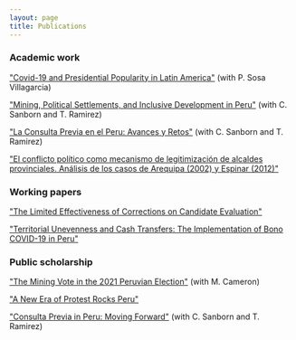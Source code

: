 ```yaml
---
layout: page
title: Publications
---
```


### Academic work

["Covid-19 and Presidential Popularity in Latin America"](https://revistas.usal.es/index.php/1852-9003/article/view/23664) (with P. Sosa Villagarcia)

["Mining, Political Settlements, and Inclusive Development in Peru"](https://papers.ssrn.com/sol3/papers.cfm?abstract_id=2963665) (with C. Sanborn and T. Ramirez)

["La Consulta Previa en el Peru: Avances y Retos"](https://repositorio.up.edu.pe/bitstream/handle/11354/1195/DI6.pdf) (with C. Sanborn and T. Ramirez)

["El conflicto político como mecanismo de legitimización de alcaldes provinciales. Análisis de los casos de Arequipa (2002) y Espinar (2012)"](http://revistas.pucp.edu.pe/index.php/politai/article/view/14380)

### Working papers

["The Limited Effectiveness of Corrections on Candidate Evaluation"](https://www.dropbox.com/s/qw57bzo23ycg9f2/Paper%201%20-%20Hurtado%20Veronica.pdf?dl=0)  

["Territorial Unevenness and Cash Transfers: The Implementation of Bono COVID-19 in Peru"](https://www.dropbox.com/s/v35noyyqwdbrho5/Paper%202%20-%20Hurtado%20Veronica.pdf?dl=0)

### Public scholarship 

["The Mining Vote in the 2021 Peruvian Election"](https://forum.lasaweb.org/files/vol52-issue4/Dossier-6.pdf) (with M. Cameron)

["A New Era of Protest Rocks Peru"](https://nacla.org/news/2020/11/19/new-era-protest-rocks-peru)
     
["Consulta Previa in Peru: Moving Forward"](https://www.as-coa.org/sites/default/files/2015_CP_PERU_June_29.pdf) (with C. Sanborn and T. Ramirez)

 
